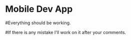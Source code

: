# Mobile Dev App

#Everything should be working.

#If there is any mistake I'll work on it after your comments.
